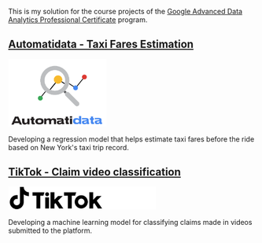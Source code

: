 This is my solution for the course projects of the [Google Advanced Data Analytics Professional Certificate](https://www.coursera.org/professional-certificates/google-advanced-data-analytics) program.

## [Automatidata - Taxi Fares Estimation](./Automatidata/Automatidata%20project.ipynb)

<img src="./Automatidata/Automatidata.png" width="200">

Developing a regression model that helps estimate taxi fares before the ride based on New York's taxi trip record.


## [TikTok - Claim video classification](./TikTok/TikTok%20project.ipynb)

<img src="./TikTok/image.png" width="300">

Developing a machine learning model for classifying claims made in videos submitted to the platform.